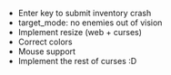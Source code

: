 * Enter key to submit inventory crash
* target_mode: no enemies out of vision
* Implement resize (web + curses)
* Correct colors
* Mouse support
* Implement the rest of curses :D
